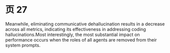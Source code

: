 # 页 27
Meanwhile, eliminating communicative dehallucination results in a decrease across all metrics, indicating its effectiveness in addressing coding hallucinations.Most interestingly, the most substantial impact on performance occurs when the roles of all agents are removed from their system prompts.
